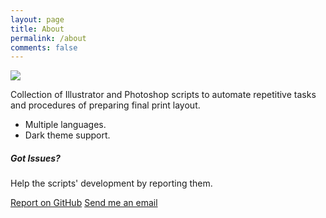 ```yaml
---
layout: page
title: About
permalink: /about
comments: false
---
```


<div class="row justify-content-between">
<div class="col-md-8 pr-5">

<p class="mb-5">
  <img class="shadow-lg" src="https://github.com/hendraanggrian/prepress-adobe-scripts/raw/assets/social_preview.png"/>
</p>

<p>Collection of Illustrator and Photoshop scripts to automate repetitive tasks and procedures of preparing final print layout.</p>
<ul>
  <li>Multiple languages.</li>
  <li>Dark theme support.</li>
</ul>

</div>

<div class="col-md-4">

<div class="sticky-top sticky-top-80">
<h5>Got Issues?</h5>

<p>Help the scripts' development by reporting them.</p>

<a target="_blank" href="https://github.com/hendraanggrian/prepress-adobe-scripts/issues/" class="btn btn-warning">Report on GitHub</a>
<a target="_blank" href="mailto:hendraanggrian@gmail.com" class="btn btn-danger">Send me an email</a>

</div>
</div>
</div>
